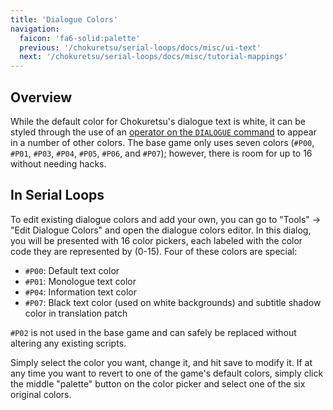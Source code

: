 ```yaml
---
title: 'Dialogue Colors'
navigation:
  faicon: 'fa6-solid:palette'
  previous: '/chokuretsu/serial-loops/docs/misc/ui-text'
  next: '/chokuretsu/serial-loops/docs/misc/tutorial-mappings'
---
```


## Overview
While the default color for Chokuretsu's dialogue text is white, it can be styled through the use of an [operator on the `DIALOGUE` command](../scripts/commands#dialogue)
to appear in a number of other colors. The base game only uses seven colors (`#P00`, `#P01`, `#P03`, `#P04`, `#P05`, `#P06`, and `#P07`); however, there is room for up to 16 without needing hacks.

## In Serial Loops
To edit existing dialogue colors and add your own, you can go to "Tools" &rarr; "Edit Dialogue Colors" and open the dialogue colors editor. In this dialog, you will be presented
with 16 color pickers, each labeled with the color code they are represented by (0-15). Four of these colors are special:

* `#P00`: Default text color
* `#P01`: Monologue text color
* `#P04`: Information text color
* `#P07`: Black text color (used on white backgrounds) and subtitle shadow color in translation patch

`#P02` is not used in the base game and can safely be replaced without altering any existing scripts.

Simply select the color you want, change it, and hit save to modify it. If at any time you want to revert to one of the game's default colors,
simply click the middle "palette" button on the color picker and select one of the six original colors.